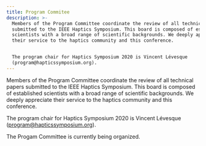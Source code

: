 ```yaml
---
title: Program Commitee
description: >-
  Members of the Program Committee coordinate the review of all technical papers
  submitted to the IEEE Haptics Symposium. This board is composed of established
  scientists with a broad range of scientific backgrounds. We deeply appreciate
  their service to the haptics community and this conference.


  The program chair for Haptics Symposium 2020 is Vincent Lévesque
  (program@hapticssymposium.org).
---
```

Members of the Program Committee coordinate the review of all technical papers submitted to the IEEE Haptics Symposium. This board is composed of established scientists with a broad range of scientific backgrounds. We deeply appreciate their service to the haptics community and this conference.



The program chair for Haptics Symposium 2020 is Vincent Lévesque (program@hapticssymposium.org).

The Progam Committee is currently being organized.
